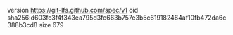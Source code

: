 version https://git-lfs.github.com/spec/v1
oid sha256:d603fc3f4f343ea795d3fe663b757e3b5c619182464af10fb472da6c388b3cd8
size 679
